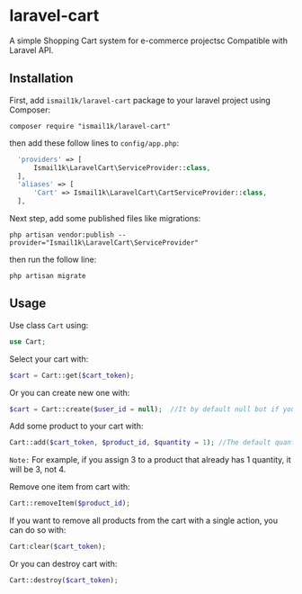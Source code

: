 # laravel-cart
A simple Shopping Cart system for e-commerce projectsc Compatible with Laravel API.

## Installation
First, add `ismail1k/laravel-cart` package to your laravel project using Composer:
```shell
composer require "ismail1k/laravel-cart"
```
then add these follow lines to `config/app.php`:
```php
  'providers' => [
      Ismail1k\LaravelCart\ServiceProvider::class,
  ],
  'aliases' => [
      'Cart' => Ismail1k\LaravelCart\CartServiceProvider::class,
  ],
```
Next step, add some published files like migrations: 
```shell
php artisan vendor:publish --provider="Ismail1k\LaravelCart\ServiceProvider"
```
then run the follow line:
```shell
php artisan migrate
```

## Usage
Use class `Cart` using: 
```php
use Cart;
```
Select your cart with: 
```php
$cart = Cart::get($cart_token);
```
Or you can create new one with: 
```php
$cart = Cart::create($user_id = null);  //It by default null but if you want to link that created cart to a specified user, You can pass `user_id` parameter.
```
Add some product to your cart with:
```php
Cart::add($cart_token, $product_id, $quantity = 1); //The default quantity is 1, that means if you don't specify the quantity, 1 will be added automatically.
```
`Note:` For example, if you assign 3 to a product that already has 1 quantity, it will be 3, not 4.

Remove one item from cart with:
```php
Cart::removeItem($product_id);
```
If you want to remove all products from the cart with a single action, you can do so with: 
```php
Cart:clear($cart_token);
```
Or you can destroy cart with:
```php
Cart::destroy($cart_token);
```
